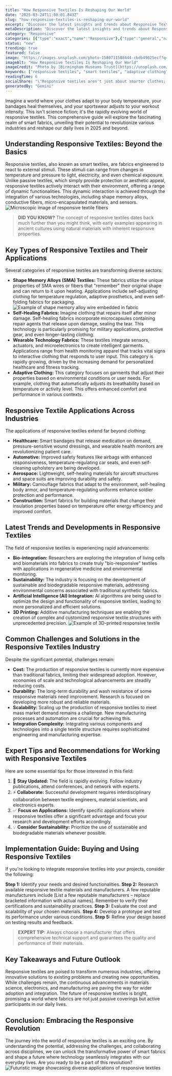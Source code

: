 ```yaml
---
title: "How Responsive Textiles Is Reshaping Our World"
date: "2025-03-24T11:00:01.843Z"
slug: "how-responsive-textiles-is-reshaping-our-world"
excerpt: "Discover the latest insights and trends about Responsive Textiles. This comprehensive guide covers everything you need to know about Responsive Textiles in 2025."
metaDescription: "Discover the latest insights and trends about Responsive Textiles. This comprehensive guide covers everything you need to know about Responsive Textiles in..."
category: "Responsive"
categories: [{"type":"exact","name":"Responsive"},{"type":"general","name":"Materials Science"},{"type":"medium","name":"Smart Fabrics"},{"type":"specific","name":"Wearable Sensors"},{"type":"niche","name":"E-textile Actuators"}]
status: "new"
trending: true
featured: false
image: "https://images.unsplash.com/photo-1580711508444-cbdb49025ecf?q=85&w=1200&fit=max&fm=webp&auto=compress"
imageAlt: "How Responsive Textiles Is Reshaping Our World"
imageCredit: "Photo by [Birmingham Museums Trust](https://unsplash.com/@birminghammuseumstrust) on Unsplash"
keywords: ["responsive textiles", "smart textiles", "adaptive clothing", "shape memory alloys textiles", "self-healing fabrics", "wearable technology fabrics", "buy responsive textiles", "responsive textile applications", "future of responsive textiles", "best responsive textile manufacturers"]
readingTime: 6
socialShare: "\"Responsive textiles aren't just about smarter clothes; they're about smarter solutions for healthcare, safety, and sustainability – a truly transformative technology.\""
generatedBy: "Gemini"
---
```




Imagine a world where your clothes adapt to your body temperature, your bandages heal themselves, and your sportswear adjusts to your workout intensity.  This isn't science fiction; it's the rapidly evolving world of responsive textiles. This comprehensive guide will explore the fascinating realm of smart fabrics, unveiling their potential to revolutionize various industries and reshape our daily lives in 2025 and beyond.

## Understanding Responsive Textiles: Beyond the Basics

Responsive textiles, also known as smart textiles, are fabrics engineered to react to external stimuli. These stimuli can range from changes in temperature and pressure to light, electricity, and even chemical exposure. Unlike passive textiles, which simply provide protection or aesthetic appeal, responsive textiles actively interact with their environment, offering a range of dynamic functionalities. This dynamic interaction is achieved through the integration of various technologies, including shape memory alloys, conductive fibers, micro-encapsulated materials, and sensors. ![Microscopic image of responsive textile fibers](https://images.unsplash.com/photo-1598616068517-c75ad397a436?q=85&w=1200&fit=max&fm=webp&auto=compress)

> **DID YOU KNOW?** The concept of responsive textiles dates back much further than you might think, with early examples appearing in ancient cultures using natural materials with inherent responsive properties.

## Key Types of Responsive Textiles and Their Applications

Several categories of responsive textiles are transforming diverse sectors:

* **Shape Memory Alloys (SMA) Textiles:** These fabrics utilize the unique properties of SMA wires or fibers that "remember" their original shape and can return to it upon heating.  Applications include self-adjusting clothing for temperature regulation, adaptive prosthetics, and even self-folding fabrics for packaging. ![Example of shape memory alloy wire embedded in fabric](https://images.unsplash.com/photo-1580711508444-cbdb49025ecf?q=85&w=1200&fit=max&fm=webp&auto=compress)
* **Self-Healing Fabrics:**  Imagine clothing that repairs itself after minor damage.  Self-healing fabrics incorporate microcapsules containing repair agents that release upon damage, sealing the tear.  This technology is particularly promising for military applications, protective gear, and even longer-lasting clothing.
* **Wearable Technology Fabrics:**  These textiles integrate sensors, actuators, and microelectronics to create intelligent garments. Applications range from health monitoring apparel that tracks vital signs to interactive clothing that responds to user input.  This category is rapidly growing, driven by the increasing demand for personalized healthcare and fitness tracking.
* **Adaptive Clothing:** This category focuses on garments that adjust their properties based on environmental conditions or user needs.  For example, clothing that automatically adjusts its breathability based on temperature or activity level.  This offers enhanced comfort and performance in various contexts.

## Responsive Textile Applications Across Industries

The applications of responsive textiles extend far beyond clothing:

* **Healthcare:** Smart bandages that release medication on demand, pressure-sensitive wound dressings, and wearable health monitors are revolutionizing patient care.
* **Automotive:**  Improved safety features like airbags with enhanced responsiveness, temperature-regulating car seats, and even self-cleaning upholstery are being developed.
* **Aerospace:**  Lightweight, self-healing materials for aircraft structures and space suits are improving durability and safety.
* **Military:**  Camouflage fabrics that adapt to the environment, self-healing body armor, and temperature-regulating uniforms enhance soldier protection and performance.
* **Construction:**  Smart fabrics for building materials that change their insulation properties based on temperature offer energy efficiency and improved comfort.

## Latest Trends and Developments in Responsive Textiles

The field of responsive textiles is experiencing rapid advancements:

* **Bio-integration:**  Researchers are exploring the integration of living cells and biomaterials into fabrics to create truly "bio-responsive" textiles with applications in regenerative medicine and environmental monitoring.
* **Sustainability:**  The industry is focusing on the development of sustainable and biodegradable responsive materials, addressing environmental concerns associated with traditional synthetic fabrics.
* **Artificial Intelligence (AI) Integration:**  AI algorithms are being used to optimize the design and functionality of responsive textiles, leading to more personalized and efficient solutions.
* **3D Printing:**  Additive manufacturing techniques are enabling the creation of complex and customized responsive textile structures with unprecedented precision.  ![Example of 3D-printed responsive textile](https://images.unsplash.com/photo-1593671186131-d58817e7dee0?q=85&w=1200&fit=max&fm=webp&auto=compress)

## Common Challenges and Solutions in the Responsive Textiles Industry

Despite the significant potential, challenges remain:

* **Cost:**  The production of responsive textiles is currently more expensive than traditional fabrics, limiting their widespread adoption.  However, economies of scale and technological advancements are steadily reducing costs.
* **Durability:**  The long-term durability and wash resistance of some responsive materials need improvement.  Research is focused on developing more robust and reliable materials.
* **Scalability:**  Scaling up the production of responsive textiles to meet mass market demand remains a challenge.  New manufacturing processes and automation are crucial for achieving this.
* **Integration Complexity:**  Integrating various components and technologies into a single textile structure requires sophisticated engineering and manufacturing expertise.

## Expert Tips and Recommendations for Working with Responsive Textiles

Here are some essential tips for those interested in this field:

1. 🔑 **Stay Updated:**  The field is rapidly evolving.  Follow industry publications, attend conferences, and network with experts.
2. ⚡ **Collaborate:**  Successful development requires interdisciplinary collaboration between textile engineers, material scientists, and electronics experts.
3. ✅ **Focus on Applications:**  Identify specific applications where responsive textiles offer a significant advantage and focus your research and development efforts accordingly.
4. 💡 **Consider Sustainability:**  Prioritize the use of sustainable and biodegradable materials whenever possible.

## Implementation Guide:  Buying and Using Responsive Textiles

If you're looking to integrate responsive textiles into your projects, consider the following:

**Step 1:** Identify your needs and desired functionalities.
**Step 2:** Research available responsive textile materials and manufacturers.  A few reputable manufacturers include [List a few reputable manufacturers – replace bracketed information with actual names].  Remember to verify their certifications and sustainability practices.
**Step 3:** Evaluate the cost and scalability of your chosen materials.
**Step 4:**  Develop a prototype and test its performance under various conditions.
**Step 5:**  Refine your design based on testing results and feedback.

> **EXPERT TIP:**  Always choose a manufacturer that offers comprehensive technical support and guarantees the quality and performance of their materials.

## Key Takeaways and Future Outlook

Responsive textiles are poised to transform numerous industries, offering innovative solutions to existing problems and creating new opportunities.  While challenges remain, the continuous advancements in materials science, electronics, and manufacturing are paving the way for wider adoption and integration.  The future of responsive textiles is bright, promising a world where fabrics are not just passive coverings but active participants in our daily lives.

## Conclusion: Embracing the Responsive Revolution

The journey into the world of responsive textiles is an exciting one.  By understanding the potential, addressing the challenges, and collaborating across disciplines, we can unlock the transformative power of smart fabrics and shape a future where technology seamlessly integrates with our everyday lives.  Are you ready to be a part of this revolution?  ![Futuristic image showcasing diverse applications of responsive textiles](https://images.unsplash.com/photo-1624525005654-c828ed32950d?q=85&w=1200&fit=max&fm=webp&auto=compress)

